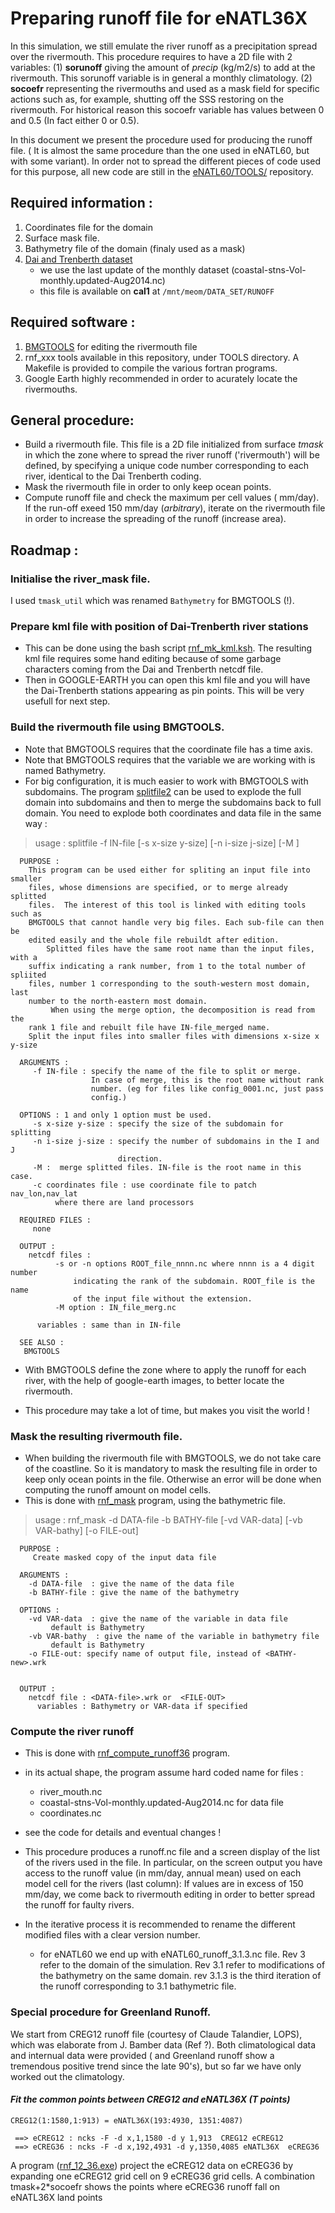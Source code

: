 # Preparing runoff file for eNATL36X
  In this simulation, we still emulate the river runoff as a precipitation spread over the rivermouth. This procedure requires to have a 2D file with 2 variables: (1) **sorunoff**  giving the amount of *precip* (kg/m2/s) to add at the rivermouth. This sorunoff variable is in general a monthly climatology. (2)  **socoefr** representing the rivermouths and used as a mask field for specific actions such as, for example, shutting off the SSS restoring on the rivermouth. For historical reason this socoefr variable has values between 0 and 0.5 (In fact either 0 or 0.5).

In this document we present the procedure used for producing the runoff file. ( It is almost the same procedure than the one used in eNATL60, but with some variant). In order not to spread the different pieces of code used for this purpose, all new code are still in the [eNATL60/TOOLS/](https://github.com/molines/blob/master/eNATL60/TOOLS) repository.

## Required information :
 1. Coordinates file for the domain
 1. Surface mask file.
 1. Bathymetry file of the domain (finaly used as a mask)
 1. [Dai and Trenberth dataset](http://www.cgd.ucar.edu/cas/catalog/surface/dai-runoff/)
    * we use the last update of the monthly dataset (coastal-stns-Vol-monthly.updated-Aug2014.nc)
    * this file is available on __cal1__ at `/mnt/meom/DATA_SET/RUNOFF`

## Required software :
 1. [BMGTOOLS](http://archimer.ifremer.fr/doc/00195/30646/) for editing the rivermouth file
 1. rnf_xxx tools available in this repository, under TOOLS directory. A Makefile is provided to compile the various fortran programs.
 1. Google Earth highly recommended  in order to acurately locate the rivermouths.

## General procedure:
 * Build a rivermouth file. This file is a 2D file initialized from surface *tmask* in which the zone where to spread the river runoff ('rivermouth') will be  defined, by specifying a unique code number corresponding to each river, identical to the Dai Trenberth coding. 
 * Mask the rivermouth file in order to only keep ocean points.
 * Compute runoff file and check the maximum per cell values ( mm/day). If the run-off exeed 150 mm/day (*arbitrary*), iterate on the rivermouth file in order to increase the spreading of the runoff (increase area).
 

## Roadmap :
### Initialise the river_mask file.
  I used `tmask_util` which was renamed `Bathymetry` for BMGTOOLS (!). 

### Prepare kml file with position of Dai-Trenberth river stations
 * This can be done using the bash script [rnf_mk_kml.ksh](../TOOLS/rnf_mk_kml.ksh). The resulting kml file requires some hand editing because of some garbage characters coming from the Dai and Trenberth netcdf file. 
 * Then in GOOGLE-EARTH you can open this kml file and you will have the Dai-Trenberth stations appearing as pin points. This will be very usefull for next step.
 
### Build the rivermouth file using BMGTOOLS.
 * Note that BMGTOOLS requires that the coordinate file has a time axis.
 * Note that BMGTOOLS requires that the variable we are working with is named Bathymetry.
 * For big configuration, it is much easier to work with BMGTOOLS with subdomains. The program [splitfile2](https://github.com/molines/JMMTOOLS/blob/master/TOOLS/splitfile2.f90) can be used to explode the full domain into subdomains and then to merge the subdomains back to full domain. You need to explode both coordinates and data file in the same way :

 >  usage :  splitfile -f IN-file  [-s  x-size y-size] [-n i-size j-size] [-M ] 
       
      PURPOSE :
        This program can be used either for spliting an input file into smaller
        files, whose dimensions are specified, or to merge already splitted 
        files.  The interest of this tool is linked with editing tools  such as
        BMGTOOLS that cannot handle very big files. Each sub-file can then be 
        edited easily and the whole file rebuildt after edition.
            Splitted files have the same root name than the input files, with a
        suffix indicating a rank number, from 1 to the total number of spliited
        files, number 1 corresponding to the south-western most domain, last
        number to the north-eastern most domain.
             When using the merge option, the decomposition is read from the 
        rank 1 file and rebuilt file have IN-file_merged name.
        Split the input files into smaller files with dimensions x-size x y-size
       
      ARGUMENTS :
         -f IN-file : specify the name of the file to split or merge.
                      In case of merge, this is the root name without rank 
                      number. (eg for files like config_0001.nc, just pass 
                      config.)
       
      OPTIONS : 1 and only 1 option must be used.
         -s x-size y-size : specify the size of the subdomain for splitting
         -n i-size j-size : specify the number of subdomains in the I and J 
                            direction.
         -M :  merge splitted files. IN-file is the root name in this case.
         -c coordinates file : use coordinate file to patch nav_lon,nav_lat
              where there are land processors
       
      REQUIRED FILES :
         none
       
      OUTPUT : 
        netcdf files : 
              -s or -n options ROOT_file_nnnn.nc where nnnn is a 4 digit number 
                  indicating the rank of the subdomain. ROOT_file is the name
                  of the input file without the extension.
              -M option : IN_file_merg.nc
           
          variables : same than in IN-file
       
      SEE ALSO :
       BMGTOOLS
 
 * With BMGTOOLS define the zone where to apply the runoff for each river, with the help of google-earth images, to better locate the rivermouth.

 * This procedure may take a lot of time, but makes you visit the world !
 
 ### Mask the resulting rivermouth file.
  * When building the rivermouth file with BMGTOOLS, we do not take care of the coastline. So it is mandatory to mask the resulting file in order to keep only ocean points in the file. Otherwise an error will be done when computing the runoff amount on model cells.
  * This is done with [rnf_mask](../TOOLS/rnd_mask.f90) program, using the bathymetric file.
  
  >   usage :  rnf_mask -d DATA-file -b BATHY-file [-vd VAR-data] [-vb VAR-bathy]
           [-o FILE-out] 
       
      PURPOSE :
         Create masked copy of the input data file
       
      ARGUMENTS :
        -d DATA-file  : give the name of the data file
        -b BATHY-file : give the name of the bathymetry 
       
      OPTIONS :
        -vd VAR-data  : give the name of the variable in data file
             default is Bathymetry
        -vb VAR-bathy  : give the name of the variable in bathymetry file
             default is Bathymetry
        -o FILE-out: specify name of output file, instead of <BATHY-new>.wrk
       
       
      OUTPUT : 
        netcdf file : <DATA-file>.wrk or  <FILE-OUT> 
          variables : Bathymetry or VAR-data if specified

### Compute the river runoff
  * This is done with [rnf_compute_runoff36](../TOOLS/rnf_compute_runoff36.f90) program.
   * in its actual shape, the program assume hard coded name for files :
     - river_mouth.nc
     - coastal-stns-Vol-monthly.updated-Aug2014.nc for data file
     - coordinates.nc 
   * see the code for details and eventual changes !
   * This procedure produces a runoff.nc file and a screen display of the list of the rivers used in the file. In particular, on the screen output you have access to the runoff value (in mm/day, annual mean) used on each model cell for the rivers (last column): If values are in excess of 150 mm/day, we come back to rivermouth editing in order to better spread the runoff for faulty rivers.

* In the iterative process it is recommended to rename the different modified files with a clear version number.
  * for eNATL60 we end up with eNATL60_runoff_3.1.3.nc file. Rev 3 refer to the domain of the simulation. Rev 3.1 refer to modifications of the bathymetry on the same domain. rev 3.1.3 is the third iteration of the runoff corresponding to 3.1 bathymetric file.

### Special procedure for Greenland Runoff.
  We start from CREG12 runoff file (courtesy of Claude Talandier, LOPS), which was elaborate from J. Bamber data (Ref ?). Both climatological data and internual data were provided ( and Greenland runoff show a tremendous positive trend since the late 90's), but so far we have only worked out the climatology.  
#### *Fit the common points between CREG12 and eNATL36X (T points)*

  ```
  CREG12(1:1580,1:913) = eNATL36X(193:4930, 1351:4087)

   ==> eCREG12 : ncks -F -d x,1,1580 -d y 1,913  CREG12 eCREG12
   ==> eCREG36 : ncks -F -d x,192,4931 -d y,1350,4085 eNATL36X  eCREG36
  ```
  A program ([rnf_12_36.exe](https://github.com/molines/eNATL60/blob/master/TOOLS/rnf_12_36.f90)) project the eCREG12 data on eCREG36 by expanding
one eCREG12 grid cell on 9 eCREG36 grid cells. 
  A combination tmask+2*socoefr shows the points where eCREG36 runoff fall on eNATL36X land points
